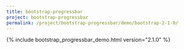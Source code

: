 ```yaml
---
title: bootstrap-progressbar
project: bootstrap-progressbar
permalink: /project/bootstrap-progressbar/demo/bootstrap-2-1-0/
---
```


{% include bootstrap_progressbar_demo.html version="2.1.0" %}
